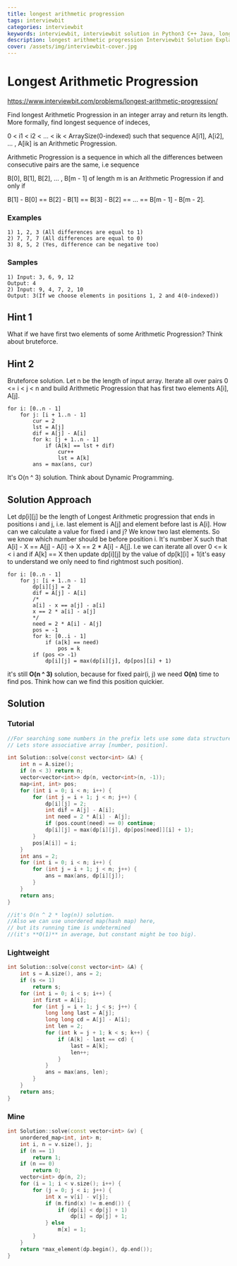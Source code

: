 ```yaml
---
title: longest arithmetic progression
tags: interviewbit
categories: interviewbit
keywords: interviewbit, interviewbit solution in Python3 C++ Java, longest arithmetic progression solution
description: longest arithmetic progression Interviewbit Solution Explained
cover: /assets/img/interviewbit-cover.jpg
---
```


# Longest Arithmetic Progression

https://www.interviewbit.com/problems/longest-arithmetic-progression/


Find longest Arithmetic Progression in an integer array and return its length.
More formally, find longest sequence of indeces,

0 < i1 < i2 < ...  < ik < ArraySize(0-indexed) such that sequence
A[i1], A[i2], ... , A[ik] is an Arithmetic Progression.

Arithmetic Progression is a sequence in which all the differences
between consecutive pairs are the same, i.e sequence

B[0], B[1], B[2], ... , B[m - 1] of length m is an Arithmetic Progression if and only if

B[1] - B[0] == B[2] - B[1] == B[3] - B[2] == ...  == B[m - 1] - B[m - 2].

### Examples

```
1) 1, 2, 3 (All differences are equal to 1)
2) 7, 7, 7 (All differences are equal to 0)
3) 8, 5, 2 (Yes, difference can be negative too)
```

### Samples

```
1) Input: 3, 6, 9, 12
Output: 4
2) Input: 9, 4, 7, 2, 10
Output: 3(If we choose elements in positions 1, 2 and 4(0-indexed))
```

## Hint 1

What if we have first two elements of some Arithmetic Progression? Think about bruteforce.

## Hint 2

Bruteforce solution. Let n be the length of input array. Iterate all over pairs 0 <= i < j < n and build Arithmetic Progression that has first two elements A[i], A[j].
```
for i: [0..n - 1]
	for j: [i + 1..n - 1]
		cur = 2
		lst = A[j]
		dif = A[j] - A[i]
		for k: [j + 1..n - 1]
			if (A[k] == lst + dif)
				cur++
				lst = A[k]
		ans = max(ans, cur)
```
It's O(n ^ 3) solution. Think about Dynamic Programming.

## Solution Approach

Let dp[i][j] be the length of Longest Arithmetic progression that ends in positions i and j, i.e. last element is A[j] and element before last is A[i]. How can we calculate a value for fixed i and j? We know two last elements. So we know which number should be before position i. It's number X such that A[i] - X == A[j] - A[i] -> X == 2 * A[i] - A[j]. I.e we can iterate all over 0 <= k < i and if A[k] == X then update dp[i][j] by the value of dp[k][i] + 1(it's easy to understand we only need to find rightmost such position).
```
for i: [0..n - 1]
	for j: [i + 1..n - 1]
		dp[i][j] = 2
		dif = A[j] - A[i]
		/*
		a[i] - x == a[j] - a[i]
		x == 2 * a[i] - a[j]
		*/
		need = 2 * A[i] - A[j]
		pos = -1
		for k: [0..i - 1]
			if (a[k] == need) 
				pos = k
		if (pos <> -1) 
			dp[i][j] = max(dp[i][j], dp[pos][i] + 1)
```

it's still **O(n ^ 3)** solution, because for fixed pair(i, j)
we need **O(n)** time to find pos. Think how can we find this position quickier.

## Solution

### Tutorial
```cpp
//For searching some numbers in the prefix lets use some data structure.
// Lets store associative array [number, position].

int Solution::solve(const vector<int> &A) {
    int n = A.size();
    if (n < 3) return n;
    vector<vector<int>> dp(n, vector<int>(n, -1));
    map<int, int> pos;
    for (int i = 0; i < n; i++) {
        for (int j = i + 1; j < n; j++) {
            dp[i][j] = 2;
            int dif = A[j] - A[i];
            int need = 2 * A[i] - A[j];
            if (pos.count(need) == 0) continue;
            dp[i][j] = max(dp[i][j], dp[pos[need]][i] + 1);
        }
        pos[A[i]] = i;
    }
    int ans = 2;
    for (int i = 0; i < n; i++) {
        for (int j = i + 1; j < n; j++) {
            ans = max(ans, dp[i][j]);
        }
    }
    return ans;
}

//it's O(n ^ 2 * log(n)) solution.
//Also we can use unordered map(hash map) here,
// but its running time is undetermined
//(it's **O(1)** in average, but constant might be too big).
```

### Lightweight
```cpp
int Solution::solve(const vector<int> &A) {
    int s = A.size(), ans = 2;
    if (s <= 1)
        return s;
    for (int i = 0; i < s; i++) {
        int first = A[i];
        for (int j = i + 1; j < s; j++) {
            long long last = A[j];
            long long cd = A[j] - A[i];
            int len = 2;
            for (int k = j + 1; k < s; k++) {
                if (A[k] - last == cd) {
                    last = A[k];
                    len++;
                }
            }
            ans = max(ans, len);
        }
    }
    return ans;
}

```

### Mine
```cpp
int Solution::solve(const vector<int> &v) {
    unordered_map<int, int> m;
    int i, n = v.size(), j;
    if (n == 1)
        return 1;
    if (n == 0)
        return 0;
    vector<int> dp(n, 2);
    for (i = 1; i < v.size(); i++) {
        for (j = 0; j < i; j++) {
            int x = v[i] - v[j];
            if (m.find(x) != m.end()) {
                if (dp[i] < dp[j] + 1)
                    dp[i] = dp[j] + 1;
            } else
                m[x] = 1;
        }
    }
    return *max_element(dp.begin(), dp.end());
}

```
